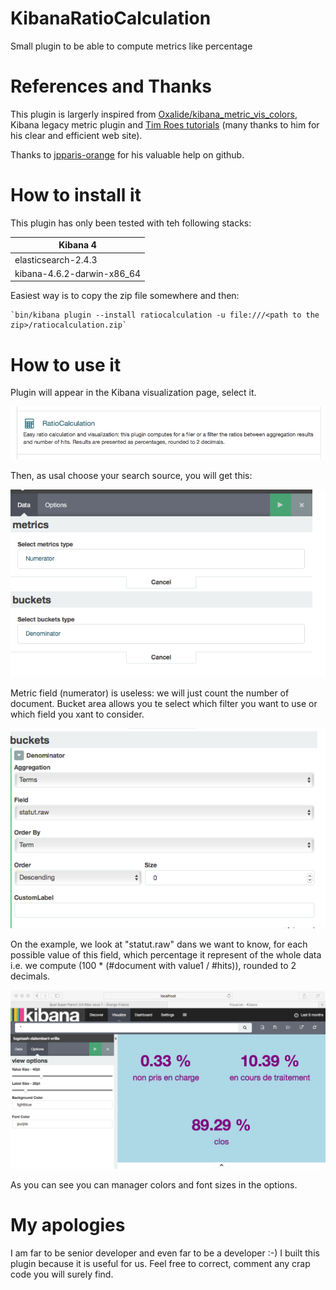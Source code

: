 # KibanaRatioCalculation
Small plugin to be able to compute metrics like percentage

# References and Thanks
This plugin is largerly inspired from [Oxalide/kibana_metric_vis_colors](https://github.com/Oxalide/kibana_metric_vis_colors), Kibana legacy metric plugin and [Tim Roes tutorials](https://www.timroes.de/2015/12/06/writing-kibana-4-plugins-visualizations-using-data/) (many thanks to him for his clear and efficient web site).

Thanks to [jpparis-orange](https://github.com/jpparis-orange) for his valuable help on github.


# How to install it

This plugin has only been tested with teh following stacks:

| Kibana 4 | 
| ------------- |
|    elasticsearch-2.4.3  |
|    kibana-4.6.2-darwin-x86_64     |

Easiest way is to copy the zip file somewhere and then:

    `bin/kibana plugin --install ratiocalculation -u file:///<path to the zip>/ratiocalculation.zip`


# How to use it

Plugin will appear in the Kibana visualization page, select it.

![Kibana visualization page](./images/vizPage.png)

Then, as usal choose your search source, you will get this:

![ratioCalcStep1](./images/ratioCalcStep1.png)

Metric field (numerator) is useless: we will just count the number of document.
Bucket area allows you te select which filter you want to use or which field you xant to consider.

![ratioCalcStep2](./images/ratioCalcStep2.png)

On the example, we look at "statut.raw" dans we want to know, for each possible value of this field, which percentage it represent of the whole data i.e. we compute (100 * (#document with value1 / #hits)), rounded to 2 decimals.

![ratioCalcResults](./images/ratioCalcResults.png)

As you can see you can manager colors and font sizes in the options.

# My apologies

I am far to be senior developer and even far to be a developer :-) I built this plugin because it is useful for us.
Feel free to correct, comment any crap code you will surely find.

